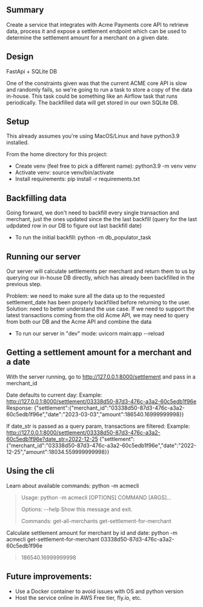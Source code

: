 ## Summary
Create a service that integrates with Acme Payments core API to retrieve data, process it and expose
a settlement endpoint which can be used to determine the settlement amount for a merchant on a given date.


## Design
FastApi + SQLite DB

One of the constraints given was that the current ACME core API is slow and randomly fails, so we're going to run
a task to store a copy of the data in-house. This task could be something like an Airflow task that runs periodically.
The backfilled data will get stored in our own SQLite DB.


## Setup
This already assumes you're using MacOS/Linux and have python3.9 installed.

From the home directory for this project: 
- Create venv (feel free to pick a different name): python3.9 -m venv venv
- Activate venv: source venv/bin/activate
- Install requirements: pip install -r requirements.txt


## Backfilling data


Going forward, we don't need to backfill every single transaction and merchant, just
the ones updated since the the last backfill (query for the last udpdated row in our DB to figure out last
backfill date)
- To run the initial backfill: python -m db_populator_task


## Running our server
Our server will calculate settlements per merchant and return them to us by querying our in-house
DB directly, which has already been backfilled in the previous step.

Problem: we need to make sure all the data up to the requested settlement_date has been properly
backfilled before returning to the user.
Solution: need to better understand the use case. If we need to support the latest transactions coming
from the old Acme API, we may need to query from both our DB and the Acme API and combine the data

- To run our server in "dev" mode: uvicorn main:app --reload


## Getting a settlement amount for a merchant and a date
With the server running, go to http://127.0.0.1:8000/settlement and pass in a merchant_id

Date defaults to current day:
Example: http://127.0.0.1:8000/settlement/03338d50-87d3-476c-a3a2-60c5edb1f96e
Response: {"settlement":{"merchant_id":"03338d50-87d3-476c-a3a2-60c5edb1f96e","date":"2023-03-03","amount":186540.16999999998}}

If date_str is passed as a query param, transactions are filtered:
Example: http://127.0.0.1:8000/settlement/03338d50-87d3-476c-a3a2-60c5edb1f96e?date_str=2022-12-25
{"settlement":{"merchant_id":"03338d50-87d3-476c-a3a2-60c5edb1f96e","date":"2022-12-25","amount":18034.559999999998}}


## Using the cli
Learn about available commands: python -m acmecli
> Usage: python -m acmecli [OPTIONS] COMMAND [ARGS]...
>
> Options:
  --help  Show this message and exit.
>
>Commands:
>  get-all-merchants
>  get-settlement-for-merchant


Calculate settlement amount for merchant by id and date:
python -m acmecli get-settlement-for-merchant 03338d50-87d3-476c-a3a2-60c5edb1f96e
> 186540.16999999998


## Future improvements:
- Use a Docker container to avoid issues with OS and python version
- Host the service online in AWS Free tier, fly.io, etc.
